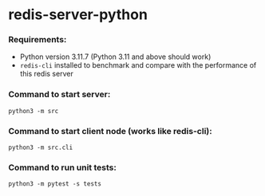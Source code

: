 # redis-server-python
### Requirements:
- Python version 3.11.7 (Python 3.11 and above should work)
- `redis-cli` installed to benchmark and compare with the performance of this redis server
### Command to start server:
`python3 -m src`
### Command to start client node (works like redis-cli):
`python3 -m src.cli`
### Command to run unit tests:
`python3 -m pytest -s tests`
